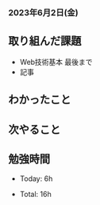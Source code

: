### 2023年6月2日(金)

## 取り組んだ課題

- Web技術基本 最後まで
- 記事

## わかったこと


## 次やること


## 勉強時間

- Today: 6h

- Total: 16h
